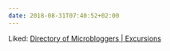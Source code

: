 ```yaml
---
date: 2018-08-31T07:40:52+02:00
---
```


Liked: [Directory of Microbloggers | Excursions](https://blog.amitgawande.com/directory-microbloggers)
